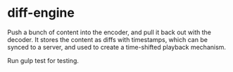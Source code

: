# diff-engine
Push a bunch of content into the encoder, and pull it back out with the decoder. It stores the content as diffs with timestamps, which can be synced to a server, and used to create a time-shifted playback mechanism.

Run gulp test for testing.
